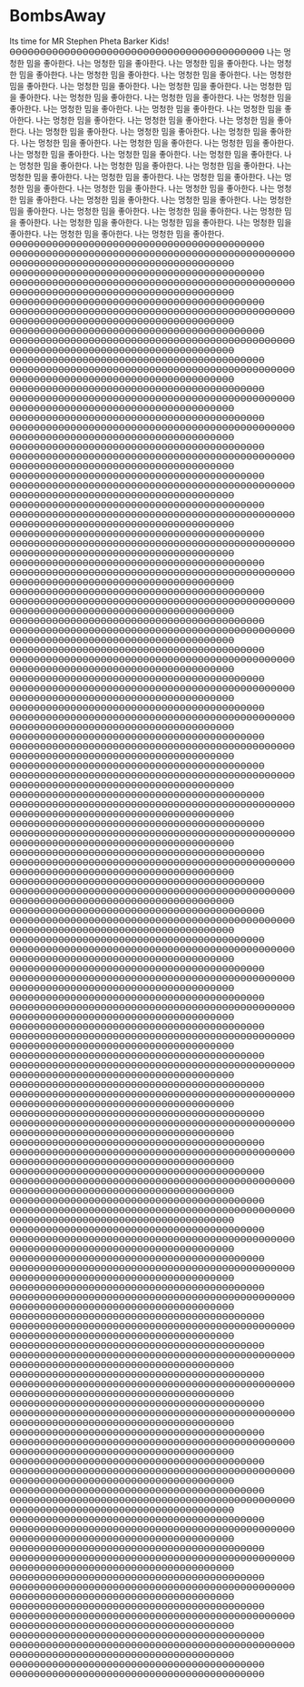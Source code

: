 # BombsAway
Its time for MR Stephen Pheta Barker Kids!
ϴϴϴϴϴϴϴϴϴϴϴϴϴϴϴϴϴϴϴϴϴϴϴϴϴϴϴϴϴϴϴϴϴϴϴϴϴϴϴϴϴϴ
나는 멍청한 밈을 좋아한다.
나는 멍청한 밈을 좋아한다.
나는 멍청한 밈을 좋아한다.
나는 멍청한 밈을 좋아한다.
나는 멍청한 밈을 좋아한다.
나는 멍청한 밈을 좋아한다.
나는 멍청한 밈을 좋아한다.
나는 멍청한 밈을 좋아한다.
나는 멍청한 밈을 좋아한다.
나는 멍청한 밈을 좋아한다.
나는 멍청한 밈을 좋아한다.
나는 멍청한 밈을 좋아한다.
나는 멍청한 밈을 좋아한다.
나는 멍청한 밈을 좋아한다.
나는 멍청한 밈을 좋아한다.
나는 멍청한 밈을 좋아한다.
나는 멍청한 밈을 좋아한다.
나는 멍청한 밈을 좋아한다.
나는 멍청한 밈을 좋아한다.
나는 멍청한 밈을 좋아한다.
나는 멍청한 밈을 좋아한다.
나는 멍청한 밈을 좋아한다.
나는 멍청한 밈을 좋아한다.
나는 멍청한 밈을 좋아한다.
나는 멍청한 밈을 좋아한다.
나는 멍청한 밈을 좋아한다.
나는 멍청한 밈을 좋아한다.
나는 멍청한 밈을 좋아한다.
나는 멍청한 밈을 좋아한다.
나는 멍청한 밈을 좋아한다.
나는 멍청한 밈을 좋아한다.
나는 멍청한 밈을 좋아한다.
나는 멍청한 밈을 좋아한다.
나는 멍청한 밈을 좋아한다.
나는 멍청한 밈을 좋아한다.
나는 멍청한 밈을 좋아한다.
나는 멍청한 밈을 좋아한다.
나는 멍청한 밈을 좋아한다.
나는 멍청한 밈을 좋아한다.
나는 멍청한 밈을 좋아한다.
나는 멍청한 밈을 좋아한다.
나는 멍청한 밈을 좋아한다.
나는 멍청한 밈을 좋아한다.
나는 멍청한 밈을 좋아한다.
나는 멍청한 밈을 좋아한다.
나는 멍청한 밈을 좋아한다.
나는 멍청한 밈을 좋아한다.
나는 멍청한 밈을 좋아한다.
나는 멍청한 밈을 좋아한다.
ϴϴϴϴϴϴϴϴϴϴϴϴϴϴϴϴϴϴϴϴϴϴϴϴϴϴϴϴϴϴϴϴϴϴϴϴϴϴϴϴϴϴ
ϴϴϴϴϴϴϴϴϴϴϴϴϴϴϴϴϴϴϴϴϴϴϴϴϴϴϴϴϴϴϴϴϴϴϴϴϴϴϴϴϴϴϴϴϴϴϴϴϴϴϴϴϴϴϴϴϴϴϴϴϴϴϴϴϴϴϴϴϴϴϴϴϴϴϴϴϴϴϴϴϴϴϴϴ
ϴϴϴϴϴϴϴϴϴϴϴϴϴϴϴϴϴϴϴϴϴϴϴϴϴϴϴϴϴϴϴϴϴϴϴϴϴϴϴϴϴϴ
ϴϴϴϴϴϴϴϴϴϴϴϴϴϴϴϴϴϴϴϴϴϴϴϴϴϴϴϴϴϴϴϴϴϴϴϴϴϴϴϴϴϴϴϴϴϴϴϴϴϴϴϴϴϴϴϴϴϴϴϴϴϴϴϴϴϴϴϴϴϴϴϴϴϴϴϴϴϴϴϴϴϴϴϴ
ϴϴϴϴϴϴϴϴϴϴϴϴϴϴϴϴϴϴϴϴϴϴϴϴϴϴϴϴϴϴϴϴϴϴϴϴϴϴϴϴϴϴ
ϴϴϴϴϴϴϴϴϴϴϴϴϴϴϴϴϴϴϴϴϴϴϴϴϴϴϴϴϴϴϴϴϴϴϴϴϴϴϴϴϴϴϴϴϴϴϴϴϴϴϴϴϴϴϴϴϴϴϴϴϴϴϴϴϴϴϴϴϴϴϴϴϴϴϴϴϴϴϴϴϴϴϴϴ
ϴϴϴϴϴϴϴϴϴϴϴϴϴϴϴϴϴϴϴϴϴϴϴϴϴϴϴϴϴϴϴϴϴϴϴϴϴϴϴϴϴϴ
ϴϴϴϴϴϴϴϴϴϴϴϴϴϴϴϴϴϴϴϴϴϴϴϴϴϴϴϴϴϴϴϴϴϴϴϴϴϴϴϴϴϴϴϴϴϴϴϴϴϴϴϴϴϴϴϴϴϴϴϴϴϴϴϴϴϴϴϴϴϴϴϴϴϴϴϴϴϴϴϴϴϴϴϴ
ϴϴϴϴϴϴϴϴϴϴϴϴϴϴϴϴϴϴϴϴϴϴϴϴϴϴϴϴϴϴϴϴϴϴϴϴϴϴϴϴϴϴ
ϴϴϴϴϴϴϴϴϴϴϴϴϴϴϴϴϴϴϴϴϴϴϴϴϴϴϴϴϴϴϴϴϴϴϴϴϴϴϴϴϴϴϴϴϴϴϴϴϴϴϴϴϴϴϴϴϴϴϴϴϴϴϴϴϴϴϴϴϴϴϴϴϴϴϴϴϴϴϴϴϴϴϴϴ
ϴϴϴϴϴϴϴϴϴϴϴϴϴϴϴϴϴϴϴϴϴϴϴϴϴϴϴϴϴϴϴϴϴϴϴϴϴϴϴϴϴϴ
ϴϴϴϴϴϴϴϴϴϴϴϴϴϴϴϴϴϴϴϴϴϴϴϴϴϴϴϴϴϴϴϴϴϴϴϴϴϴϴϴϴϴϴϴϴϴϴϴϴϴϴϴϴϴϴϴϴϴϴϴϴϴϴϴϴϴϴϴϴϴϴϴϴϴϴϴϴϴϴϴϴϴϴϴ
ϴϴϴϴϴϴϴϴϴϴϴϴϴϴϴϴϴϴϴϴϴϴϴϴϴϴϴϴϴϴϴϴϴϴϴϴϴϴϴϴϴϴ
ϴϴϴϴϴϴϴϴϴϴϴϴϴϴϴϴϴϴϴϴϴϴϴϴϴϴϴϴϴϴϴϴϴϴϴϴϴϴϴϴϴϴϴϴϴϴϴϴϴϴϴϴϴϴϴϴϴϴϴϴϴϴϴϴϴϴϴϴϴϴϴϴϴϴϴϴϴϴϴϴϴϴϴϴ
ϴϴϴϴϴϴϴϴϴϴϴϴϴϴϴϴϴϴϴϴϴϴϴϴϴϴϴϴϴϴϴϴϴϴϴϴϴϴϴϴϴϴ
ϴϴϴϴϴϴϴϴϴϴϴϴϴϴϴϴϴϴϴϴϴϴϴϴϴϴϴϴϴϴϴϴϴϴϴϴϴϴϴϴϴϴϴϴϴϴϴϴϴϴϴϴϴϴϴϴϴϴϴϴϴϴϴϴϴϴϴϴϴϴϴϴϴϴϴϴϴϴϴϴϴϴϴϴ
ϴϴϴϴϴϴϴϴϴϴϴϴϴϴϴϴϴϴϴϴϴϴϴϴϴϴϴϴϴϴϴϴϴϴϴϴϴϴϴϴϴϴ
ϴϴϴϴϴϴϴϴϴϴϴϴϴϴϴϴϴϴϴϴϴϴϴϴϴϴϴϴϴϴϴϴϴϴϴϴϴϴϴϴϴϴϴϴϴϴϴϴϴϴϴϴϴϴϴϴϴϴϴϴϴϴϴϴϴϴϴϴϴϴϴϴϴϴϴϴϴϴϴϴϴϴϴϴ
ϴϴϴϴϴϴϴϴϴϴϴϴϴϴϴϴϴϴϴϴϴϴϴϴϴϴϴϴϴϴϴϴϴϴϴϴϴϴϴϴϴϴ
ϴϴϴϴϴϴϴϴϴϴϴϴϴϴϴϴϴϴϴϴϴϴϴϴϴϴϴϴϴϴϴϴϴϴϴϴϴϴϴϴϴϴϴϴϴϴϴϴϴϴϴϴϴϴϴϴϴϴϴϴϴϴϴϴϴϴϴϴϴϴϴϴϴϴϴϴϴϴϴϴϴϴϴϴ
ϴϴϴϴϴϴϴϴϴϴϴϴϴϴϴϴϴϴϴϴϴϴϴϴϴϴϴϴϴϴϴϴϴϴϴϴϴϴϴϴϴϴ
ϴϴϴϴϴϴϴϴϴϴϴϴϴϴϴϴϴϴϴϴϴϴϴϴϴϴϴϴϴϴϴϴϴϴϴϴϴϴϴϴϴϴϴϴϴϴϴϴϴϴϴϴϴϴϴϴϴϴϴϴϴϴϴϴϴϴϴϴϴϴϴϴϴϴϴϴϴϴϴϴϴϴϴϴ
ϴϴϴϴϴϴϴϴϴϴϴϴϴϴϴϴϴϴϴϴϴϴϴϴϴϴϴϴϴϴϴϴϴϴϴϴϴϴϴϴϴϴ
ϴϴϴϴϴϴϴϴϴϴϴϴϴϴϴϴϴϴϴϴϴϴϴϴϴϴϴϴϴϴϴϴϴϴϴϴϴϴϴϴϴϴϴϴϴϴϴϴϴϴϴϴϴϴϴϴϴϴϴϴϴϴϴϴϴϴϴϴϴϴϴϴϴϴϴϴϴϴϴϴϴϴϴϴ
ϴϴϴϴϴϴϴϴϴϴϴϴϴϴϴϴϴϴϴϴϴϴϴϴϴϴϴϴϴϴϴϴϴϴϴϴϴϴϴϴϴϴ
ϴϴϴϴϴϴϴϴϴϴϴϴϴϴϴϴϴϴϴϴϴϴϴϴϴϴϴϴϴϴϴϴϴϴϴϴϴϴϴϴϴϴϴϴϴϴϴϴϴϴϴϴϴϴϴϴϴϴϴϴϴϴϴϴϴϴϴϴϴϴϴϴϴϴϴϴϴϴϴϴϴϴϴϴ
ϴϴϴϴϴϴϴϴϴϴϴϴϴϴϴϴϴϴϴϴϴϴϴϴϴϴϴϴϴϴϴϴϴϴϴϴϴϴϴϴϴϴ
ϴϴϴϴϴϴϴϴϴϴϴϴϴϴϴϴϴϴϴϴϴϴϴϴϴϴϴϴϴϴϴϴϴϴϴϴϴϴϴϴϴϴϴϴϴϴϴϴϴϴϴϴϴϴϴϴϴϴϴϴϴϴϴϴϴϴϴϴϴϴϴϴϴϴϴϴϴϴϴϴϴϴϴϴ
ϴϴϴϴϴϴϴϴϴϴϴϴϴϴϴϴϴϴϴϴϴϴϴϴϴϴϴϴϴϴϴϴϴϴϴϴϴϴϴϴϴϴ
ϴϴϴϴϴϴϴϴϴϴϴϴϴϴϴϴϴϴϴϴϴϴϴϴϴϴϴϴϴϴϴϴϴϴϴϴϴϴϴϴϴϴϴϴϴϴϴϴϴϴϴϴϴϴϴϴϴϴϴϴϴϴϴϴϴϴϴϴϴϴϴϴϴϴϴϴϴϴϴϴϴϴϴϴ
ϴϴϴϴϴϴϴϴϴϴϴϴϴϴϴϴϴϴϴϴϴϴϴϴϴϴϴϴϴϴϴϴϴϴϴϴϴϴϴϴϴϴ
ϴϴϴϴϴϴϴϴϴϴϴϴϴϴϴϴϴϴϴϴϴϴϴϴϴϴϴϴϴϴϴϴϴϴϴϴϴϴϴϴϴϴϴϴϴϴϴϴϴϴϴϴϴϴϴϴϴϴϴϴϴϴϴϴϴϴϴϴϴϴϴϴϴϴϴϴϴϴϴϴϴϴϴϴ
ϴϴϴϴϴϴϴϴϴϴϴϴϴϴϴϴϴϴϴϴϴϴϴϴϴϴϴϴϴϴϴϴϴϴϴϴϴϴϴϴϴϴ
ϴϴϴϴϴϴϴϴϴϴϴϴϴϴϴϴϴϴϴϴϴϴϴϴϴϴϴϴϴϴϴϴϴϴϴϴϴϴϴϴϴϴϴϴϴϴϴϴϴϴϴϴϴϴϴϴϴϴϴϴϴϴϴϴϴϴϴϴϴϴϴϴϴϴϴϴϴϴϴϴϴϴϴϴ
ϴϴϴϴϴϴϴϴϴϴϴϴϴϴϴϴϴϴϴϴϴϴϴϴϴϴϴϴϴϴϴϴϴϴϴϴϴϴϴϴϴϴ
ϴϴϴϴϴϴϴϴϴϴϴϴϴϴϴϴϴϴϴϴϴϴϴϴϴϴϴϴϴϴϴϴϴϴϴϴϴϴϴϴϴϴϴϴϴϴϴϴϴϴϴϴϴϴϴϴϴϴϴϴϴϴϴϴϴϴϴϴϴϴϴϴϴϴϴϴϴϴϴϴϴϴϴϴ
ϴϴϴϴϴϴϴϴϴϴϴϴϴϴϴϴϴϴϴϴϴϴϴϴϴϴϴϴϴϴϴϴϴϴϴϴϴϴϴϴϴϴ
ϴϴϴϴϴϴϴϴϴϴϴϴϴϴϴϴϴϴϴϴϴϴϴϴϴϴϴϴϴϴϴϴϴϴϴϴϴϴϴϴϴϴϴϴϴϴϴϴϴϴϴϴϴϴϴϴϴϴϴϴϴϴϴϴϴϴϴϴϴϴϴϴϴϴϴϴϴϴϴϴϴϴϴϴ
ϴϴϴϴϴϴϴϴϴϴϴϴϴϴϴϴϴϴϴϴϴϴϴϴϴϴϴϴϴϴϴϴϴϴϴϴϴϴϴϴϴϴ
ϴϴϴϴϴϴϴϴϴϴϴϴϴϴϴϴϴϴϴϴϴϴϴϴϴϴϴϴϴϴϴϴϴϴϴϴϴϴϴϴϴϴϴϴϴϴϴϴϴϴϴϴϴϴϴϴϴϴϴϴϴϴϴϴϴϴϴϴϴϴϴϴϴϴϴϴϴϴϴϴϴϴϴϴ
ϴϴϴϴϴϴϴϴϴϴϴϴϴϴϴϴϴϴϴϴϴϴϴϴϴϴϴϴϴϴϴϴϴϴϴϴϴϴϴϴϴϴ
ϴϴϴϴϴϴϴϴϴϴϴϴϴϴϴϴϴϴϴϴϴϴϴϴϴϴϴϴϴϴϴϴϴϴϴϴϴϴϴϴϴϴϴϴϴϴϴϴϴϴϴϴϴϴϴϴϴϴϴϴϴϴϴϴϴϴϴϴϴϴϴϴϴϴϴϴϴϴϴϴϴϴϴϴ
ϴϴϴϴϴϴϴϴϴϴϴϴϴϴϴϴϴϴϴϴϴϴϴϴϴϴϴϴϴϴϴϴϴϴϴϴϴϴϴϴϴϴ
ϴϴϴϴϴϴϴϴϴϴϴϴϴϴϴϴϴϴϴϴϴϴϴϴϴϴϴϴϴϴϴϴϴϴϴϴϴϴϴϴϴϴϴϴϴϴϴϴϴϴϴϴϴϴϴϴϴϴϴϴϴϴϴϴϴϴϴϴϴϴϴϴϴϴϴϴϴϴϴϴϴϴϴϴ
ϴϴϴϴϴϴϴϴϴϴϴϴϴϴϴϴϴϴϴϴϴϴϴϴϴϴϴϴϴϴϴϴϴϴϴϴϴϴϴϴϴϴ
ϴϴϴϴϴϴϴϴϴϴϴϴϴϴϴϴϴϴϴϴϴϴϴϴϴϴϴϴϴϴϴϴϴϴϴϴϴϴϴϴϴϴϴϴϴϴϴϴϴϴϴϴϴϴϴϴϴϴϴϴϴϴϴϴϴϴϴϴϴϴϴϴϴϴϴϴϴϴϴϴϴϴϴϴ
ϴϴϴϴϴϴϴϴϴϴϴϴϴϴϴϴϴϴϴϴϴϴϴϴϴϴϴϴϴϴϴϴϴϴϴϴϴϴϴϴϴϴ
ϴϴϴϴϴϴϴϴϴϴϴϴϴϴϴϴϴϴϴϴϴϴϴϴϴϴϴϴϴϴϴϴϴϴϴϴϴϴϴϴϴϴϴϴϴϴϴϴϴϴϴϴϴϴϴϴϴϴϴϴϴϴϴϴϴϴϴϴϴϴϴϴϴϴϴϴϴϴϴϴϴϴϴϴ
ϴϴϴϴϴϴϴϴϴϴϴϴϴϴϴϴϴϴϴϴϴϴϴϴϴϴϴϴϴϴϴϴϴϴϴϴϴϴϴϴϴϴ
ϴϴϴϴϴϴϴϴϴϴϴϴϴϴϴϴϴϴϴϴϴϴϴϴϴϴϴϴϴϴϴϴϴϴϴϴϴϴϴϴϴϴϴϴϴϴϴϴϴϴϴϴϴϴϴϴϴϴϴϴϴϴϴϴϴϴϴϴϴϴϴϴϴϴϴϴϴϴϴϴϴϴϴϴ
ϴϴϴϴϴϴϴϴϴϴϴϴϴϴϴϴϴϴϴϴϴϴϴϴϴϴϴϴϴϴϴϴϴϴϴϴϴϴϴϴϴϴ
ϴϴϴϴϴϴϴϴϴϴϴϴϴϴϴϴϴϴϴϴϴϴϴϴϴϴϴϴϴϴϴϴϴϴϴϴϴϴϴϴϴϴϴϴϴϴϴϴϴϴϴϴϴϴϴϴϴϴϴϴϴϴϴϴϴϴϴϴϴϴϴϴϴϴϴϴϴϴϴϴϴϴϴϴ
ϴϴϴϴϴϴϴϴϴϴϴϴϴϴϴϴϴϴϴϴϴϴϴϴϴϴϴϴϴϴϴϴϴϴϴϴϴϴϴϴϴϴ
ϴϴϴϴϴϴϴϴϴϴϴϴϴϴϴϴϴϴϴϴϴϴϴϴϴϴϴϴϴϴϴϴϴϴϴϴϴϴϴϴϴϴϴϴϴϴϴϴϴϴϴϴϴϴϴϴϴϴϴϴϴϴϴϴϴϴϴϴϴϴϴϴϴϴϴϴϴϴϴϴϴϴϴϴ
ϴϴϴϴϴϴϴϴϴϴϴϴϴϴϴϴϴϴϴϴϴϴϴϴϴϴϴϴϴϴϴϴϴϴϴϴϴϴϴϴϴϴ
ϴϴϴϴϴϴϴϴϴϴϴϴϴϴϴϴϴϴϴϴϴϴϴϴϴϴϴϴϴϴϴϴϴϴϴϴϴϴϴϴϴϴϴϴϴϴϴϴϴϴϴϴϴϴϴϴϴϴϴϴϴϴϴϴϴϴϴϴϴϴϴϴϴϴϴϴϴϴϴϴϴϴϴϴ
ϴϴϴϴϴϴϴϴϴϴϴϴϴϴϴϴϴϴϴϴϴϴϴϴϴϴϴϴϴϴϴϴϴϴϴϴϴϴϴϴϴϴ
ϴϴϴϴϴϴϴϴϴϴϴϴϴϴϴϴϴϴϴϴϴϴϴϴϴϴϴϴϴϴϴϴϴϴϴϴϴϴϴϴϴϴϴϴϴϴϴϴϴϴϴϴϴϴϴϴϴϴϴϴϴϴϴϴϴϴϴϴϴϴϴϴϴϴϴϴϴϴϴϴϴϴϴϴ
ϴϴϴϴϴϴϴϴϴϴϴϴϴϴϴϴϴϴϴϴϴϴϴϴϴϴϴϴϴϴϴϴϴϴϴϴϴϴϴϴϴϴ
ϴϴϴϴϴϴϴϴϴϴϴϴϴϴϴϴϴϴϴϴϴϴϴϴϴϴϴϴϴϴϴϴϴϴϴϴϴϴϴϴϴϴϴϴϴϴϴϴϴϴϴϴϴϴϴϴϴϴϴϴϴϴϴϴϴϴϴϴϴϴϴϴϴϴϴϴϴϴϴϴϴϴϴϴ
ϴϴϴϴϴϴϴϴϴϴϴϴϴϴϴϴϴϴϴϴϴϴϴϴϴϴϴϴϴϴϴϴϴϴϴϴϴϴϴϴϴϴ
ϴϴϴϴϴϴϴϴϴϴϴϴϴϴϴϴϴϴϴϴϴϴϴϴϴϴϴϴϴϴϴϴϴϴϴϴϴϴϴϴϴϴϴϴϴϴϴϴϴϴϴϴϴϴϴϴϴϴϴϴϴϴϴϴϴϴϴϴϴϴϴϴϴϴϴϴϴϴϴϴϴϴϴϴ
ϴϴϴϴϴϴϴϴϴϴϴϴϴϴϴϴϴϴϴϴϴϴϴϴϴϴϴϴϴϴϴϴϴϴϴϴϴϴϴϴϴϴ
ϴϴϴϴϴϴϴϴϴϴϴϴϴϴϴϴϴϴϴϴϴϴϴϴϴϴϴϴϴϴϴϴϴϴϴϴϴϴϴϴϴϴϴϴϴϴϴϴϴϴϴϴϴϴϴϴϴϴϴϴϴϴϴϴϴϴϴϴϴϴϴϴϴϴϴϴϴϴϴϴϴϴϴϴ
ϴϴϴϴϴϴϴϴϴϴϴϴϴϴϴϴϴϴϴϴϴϴϴϴϴϴϴϴϴϴϴϴϴϴϴϴϴϴϴϴϴϴ
ϴϴϴϴϴϴϴϴϴϴϴϴϴϴϴϴϴϴϴϴϴϴϴϴϴϴϴϴϴϴϴϴϴϴϴϴϴϴϴϴϴϴϴϴϴϴϴϴϴϴϴϴϴϴϴϴϴϴϴϴϴϴϴϴϴϴϴϴϴϴϴϴϴϴϴϴϴϴϴϴϴϴϴϴ
ϴϴϴϴϴϴϴϴϴϴϴϴϴϴϴϴϴϴϴϴϴϴϴϴϴϴϴϴϴϴϴϴϴϴϴϴϴϴϴϴϴϴ
ϴϴϴϴϴϴϴϴϴϴϴϴϴϴϴϴϴϴϴϴϴϴϴϴϴϴϴϴϴϴϴϴϴϴϴϴϴϴϴϴϴϴϴϴϴϴϴϴϴϴϴϴϴϴϴϴϴϴϴϴϴϴϴϴϴϴϴϴϴϴϴϴϴϴϴϴϴϴϴϴϴϴϴϴ
ϴϴϴϴϴϴϴϴϴϴϴϴϴϴϴϴϴϴϴϴϴϴϴϴϴϴϴϴϴϴϴϴϴϴϴϴϴϴϴϴϴϴ
ϴϴϴϴϴϴϴϴϴϴϴϴϴϴϴϴϴϴϴϴϴϴϴϴϴϴϴϴϴϴϴϴϴϴϴϴϴϴϴϴϴϴϴϴϴϴϴϴϴϴϴϴϴϴϴϴϴϴϴϴϴϴϴϴϴϴϴϴϴϴϴϴϴϴϴϴϴϴϴϴϴϴϴϴ
ϴϴϴϴϴϴϴϴϴϴϴϴϴϴϴϴϴϴϴϴϴϴϴϴϴϴϴϴϴϴϴϴϴϴϴϴϴϴϴϴϴϴ
ϴϴϴϴϴϴϴϴϴϴϴϴϴϴϴϴϴϴϴϴϴϴϴϴϴϴϴϴϴϴϴϴϴϴϴϴϴϴϴϴϴϴϴϴϴϴϴϴϴϴϴϴϴϴϴϴϴϴϴϴϴϴϴϴϴϴϴϴϴϴϴϴϴϴϴϴϴϴϴϴϴϴϴϴ
ϴϴϴϴϴϴϴϴϴϴϴϴϴϴϴϴϴϴϴϴϴϴϴϴϴϴϴϴϴϴϴϴϴϴϴϴϴϴϴϴϴϴ
ϴϴϴϴϴϴϴϴϴϴϴϴϴϴϴϴϴϴϴϴϴϴϴϴϴϴϴϴϴϴϴϴϴϴϴϴϴϴϴϴϴϴϴϴϴϴϴϴϴϴϴϴϴϴϴϴϴϴϴϴϴϴϴϴϴϴϴϴϴϴϴϴϴϴϴϴϴϴϴϴϴϴϴϴ
ϴϴϴϴϴϴϴϴϴϴϴϴϴϴϴϴϴϴϴϴϴϴϴϴϴϴϴϴϴϴϴϴϴϴϴϴϴϴϴϴϴϴ
ϴϴϴϴϴϴϴϴϴϴϴϴϴϴϴϴϴϴϴϴϴϴϴϴϴϴϴϴϴϴϴϴϴϴϴϴϴϴϴϴϴϴϴϴϴϴϴϴϴϴϴϴϴϴϴϴϴϴϴϴϴϴϴϴϴϴϴϴϴϴϴϴϴϴϴϴϴϴϴϴϴϴϴϴ
ϴϴϴϴϴϴϴϴϴϴϴϴϴϴϴϴϴϴϴϴϴϴϴϴϴϴϴϴϴϴϴϴϴϴϴϴϴϴϴϴϴϴ
ϴϴϴϴϴϴϴϴϴϴϴϴϴϴϴϴϴϴϴϴϴϴϴϴϴϴϴϴϴϴϴϴϴϴϴϴϴϴϴϴϴϴϴϴϴϴϴϴϴϴϴϴϴϴϴϴϴϴϴϴϴϴϴϴϴϴϴϴϴϴϴϴϴϴϴϴϴϴϴϴϴϴϴϴ
ϴϴϴϴϴϴϴϴϴϴϴϴϴϴϴϴϴϴϴϴϴϴϴϴϴϴϴϴϴϴϴϴϴϴϴϴϴϴϴϴϴϴ
ϴϴϴϴϴϴϴϴϴϴϴϴϴϴϴϴϴϴϴϴϴϴϴϴϴϴϴϴϴϴϴϴϴϴϴϴϴϴϴϴϴϴϴϴϴϴϴϴϴϴϴϴϴϴϴϴϴϴϴϴϴϴϴϴϴϴϴϴϴϴϴϴϴϴϴϴϴϴϴϴϴϴϴϴ
ϴϴϴϴϴϴϴϴϴϴϴϴϴϴϴϴϴϴϴϴϴϴϴϴϴϴϴϴϴϴϴϴϴϴϴϴϴϴϴϴϴϴ
ϴϴϴϴϴϴϴϴϴϴϴϴϴϴϴϴϴϴϴϴϴϴϴϴϴϴϴϴϴϴϴϴϴϴϴϴϴϴϴϴϴϴϴϴϴϴϴϴϴϴϴϴϴϴϴϴϴϴϴϴϴϴϴϴϴϴϴϴϴϴϴϴϴϴϴϴϴϴϴϴϴϴϴϴ
ϴϴϴϴϴϴϴϴϴϴϴϴϴϴϴϴϴϴϴϴϴϴϴϴϴϴϴϴϴϴϴϴϴϴϴϴϴϴϴϴϴϴ
ϴϴϴϴϴϴϴϴϴϴϴϴϴϴϴϴϴϴϴϴϴϴϴϴϴϴϴϴϴϴϴϴϴϴϴϴϴϴϴϴϴϴϴϴϴϴϴϴϴϴϴϴϴϴϴϴϴϴϴϴϴϴϴϴϴϴϴϴϴϴϴϴϴϴϴϴϴϴϴϴϴϴϴϴ
ϴϴϴϴϴϴϴϴϴϴϴϴϴϴϴϴϴϴϴϴϴϴϴϴϴϴϴϴϴϴϴϴϴϴϴϴϴϴϴϴϴϴ
ϴϴϴϴϴϴϴϴϴϴϴϴϴϴϴϴϴϴϴϴϴϴϴϴϴϴϴϴϴϴϴϴϴϴϴϴϴϴϴϴϴϴϴϴϴϴϴϴϴϴϴϴϴϴϴϴϴϴϴϴϴϴϴϴϴϴϴϴϴϴϴϴϴϴϴϴϴϴϴϴϴϴϴϴ
ϴϴϴϴϴϴϴϴϴϴϴϴϴϴϴϴϴϴϴϴϴϴϴϴϴϴϴϴϴϴϴϴϴϴϴϴϴϴϴϴϴϴ
ϴϴϴϴϴϴϴϴϴϴϴϴϴϴϴϴϴϴϴϴϴϴϴϴϴϴϴϴϴϴϴϴϴϴϴϴϴϴϴϴϴϴϴϴϴϴϴϴϴϴϴϴϴϴϴϴϴϴϴϴϴϴϴϴϴϴϴϴϴϴϴϴϴϴϴϴϴϴϴϴϴϴϴϴ
ϴϴϴϴϴϴϴϴϴϴϴϴϴϴϴϴϴϴϴϴϴϴϴϴϴϴϴϴϴϴϴϴϴϴϴϴϴϴϴϴϴϴ
ϴϴϴϴϴϴϴϴϴϴϴϴϴϴϴϴϴϴϴϴϴϴϴϴϴϴϴϴϴϴϴϴϴϴϴϴϴϴϴϴϴϴϴϴϴϴϴϴϴϴϴϴϴϴϴϴϴϴϴϴϴϴϴϴϴϴϴϴϴϴϴϴϴϴϴϴϴϴϴϴϴϴϴϴ
ϴϴϴϴϴϴϴϴϴϴϴϴϴϴϴϴϴϴϴϴϴϴϴϴϴϴϴϴϴϴϴϴϴϴϴϴϴϴϴϴϴϴ
ϴϴϴϴϴϴϴϴϴϴϴϴϴϴϴϴϴϴϴϴϴϴϴϴϴϴϴϴϴϴϴϴϴϴϴϴϴϴϴϴϴϴϴϴϴϴϴϴϴϴϴϴϴϴϴϴϴϴϴϴϴϴϴϴϴϴϴϴϴϴϴϴϴϴϴϴϴϴϴϴϴϴϴϴ
ϴϴϴϴϴϴϴϴϴϴϴϴϴϴϴϴϴϴϴϴϴϴϴϴϴϴϴϴϴϴϴϴϴϴϴϴϴϴϴϴϴϴ
ϴϴϴϴϴϴϴϴϴϴϴϴϴϴϴϴϴϴϴϴϴϴϴϴϴϴϴϴϴϴϴϴϴϴϴϴϴϴϴϴϴϴϴϴϴϴϴϴϴϴϴϴϴϴϴϴϴϴϴϴϴϴϴϴϴϴϴϴϴϴϴϴϴϴϴϴϴϴϴϴϴϴϴϴ
ϴϴϴϴϴϴϴϴϴϴϴϴϴϴϴϴϴϴϴϴϴϴϴϴϴϴϴϴϴϴϴϴϴϴϴϴϴϴϴϴϴϴ
ϴϴϴϴϴϴϴϴϴϴϴϴϴϴϴϴϴϴϴϴϴϴϴϴϴϴϴϴϴϴϴϴϴϴϴϴϴϴϴϴϴϴϴϴϴϴϴϴϴϴϴϴϴϴϴϴϴϴϴϴϴϴϴϴϴϴϴϴϴϴϴϴϴϴϴϴϴϴϴϴϴϴϴϴ
ϴϴϴϴϴϴϴϴϴϴϴϴϴϴϴϴϴϴϴϴϴϴϴϴϴϴϴϴϴϴϴϴϴϴϴϴϴϴϴϴϴϴ
ϴϴϴϴϴϴϴϴϴϴϴϴϴϴϴϴϴϴϴϴϴϴϴϴϴϴϴϴϴϴϴϴϴϴϴϴϴϴϴϴϴϴϴϴϴϴϴϴϴϴϴϴϴϴϴϴϴϴϴϴϴϴϴϴϴϴϴϴϴϴϴϴϴϴϴϴϴϴϴϴϴϴϴϴ
ϴϴϴϴϴϴϴϴϴϴϴϴϴϴϴϴϴϴϴϴϴϴϴϴϴϴϴϴϴϴϴϴϴϴϴϴϴϴϴϴϴϴ
ϴϴϴϴϴϴϴϴϴϴϴϴϴϴϴϴϴϴϴϴϴϴϴϴϴϴϴϴϴϴϴϴϴϴϴϴϴϴϴϴϴϴ
